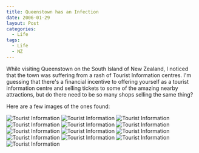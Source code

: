 ```yaml
---
title: Queenstown has an Infection
date: 2006-01-29
layout: Post
categories:
  - Life
tags:
  - Life
  - NZ
---
```


While visiting Queenstown on the South Island of New Zealand, I noticed that the town was suffering from a rash of Tourist Information centres. I'm guessing that there's a financial incentive to offering yourself as a tourist information centre and selling tickets to some of the amazing nearby attractions, but do there need to be so many shops selling the same thing?

<!-- more -->

Here are a few images of the ones found:

![Tourist Information](./IMGP1215.jpg)
![Tourist Information](./IMGP1216.jpg)
![Tourist Information](./IMGP1217.jpg)
![Tourist Information](./IMGP1218.jpg)
![Tourist Information](./IMGP1219.jpg)
![Tourist Information](./IMGP1220.jpg)
![Tourist Information](./IMGP1221.jpg)
![Tourist Information](./IMGP1222.jpg)
![Tourist Information](./IMGP1223.jpg)
![Tourist Information](./IMGP1224.jpg)
![Tourist Information](./IMGP1225.jpg)
![Tourist Information](./IMGP1226.jpg)
![Tourist Information](./IMGP1227.jpg)
